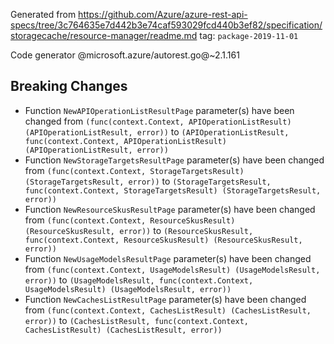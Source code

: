 Generated from https://github.com/Azure/azure-rest-api-specs/tree/3c764635e7d442b3e74caf593029fcd440b3ef82/specification/storagecache/resource-manager/readme.md tag: `package-2019-11-01`

Code generator @microsoft.azure/autorest.go@~2.1.161

## Breaking Changes

- Function `NewAPIOperationListResultPage` parameter(s) have been changed from `(func(context.Context, APIOperationListResult) (APIOperationListResult, error))` to `(APIOperationListResult, func(context.Context, APIOperationListResult) (APIOperationListResult, error))`
- Function `NewStorageTargetsResultPage` parameter(s) have been changed from `(func(context.Context, StorageTargetsResult) (StorageTargetsResult, error))` to `(StorageTargetsResult, func(context.Context, StorageTargetsResult) (StorageTargetsResult, error))`
- Function `NewResourceSkusResultPage` parameter(s) have been changed from `(func(context.Context, ResourceSkusResult) (ResourceSkusResult, error))` to `(ResourceSkusResult, func(context.Context, ResourceSkusResult) (ResourceSkusResult, error))`
- Function `NewUsageModelsResultPage` parameter(s) have been changed from `(func(context.Context, UsageModelsResult) (UsageModelsResult, error))` to `(UsageModelsResult, func(context.Context, UsageModelsResult) (UsageModelsResult, error))`
- Function `NewCachesListResultPage` parameter(s) have been changed from `(func(context.Context, CachesListResult) (CachesListResult, error))` to `(CachesListResult, func(context.Context, CachesListResult) (CachesListResult, error))`
